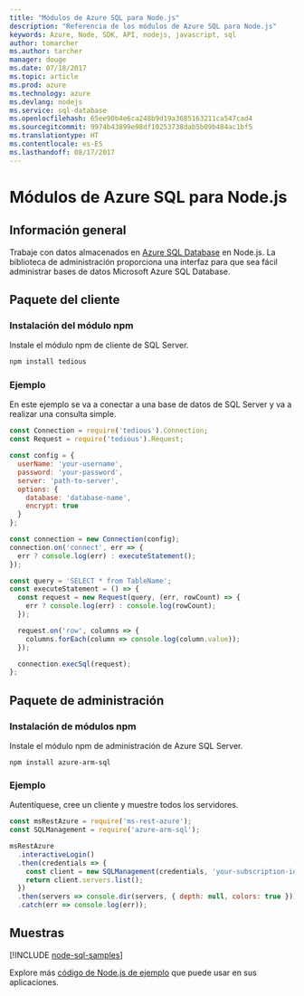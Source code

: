 ```yaml
---
title: "Módulos de Azure SQL para Node.js"
description: "Referencia de los módulos de Azure SQL para Node.js"
keywords: Azure, Node, SDK, API, nodejs, javascript, sql
author: tomarcher
ms.author: tarcher
manager: douge
ms.date: 07/18/2017
ms.topic: article
ms.prod: azure
ms.technology: azure
ms.devlang: nodejs
ms.service: sql-database
ms.openlocfilehash: 65ee90b4e6ca248b9d19a3685163211ca547cad4
ms.sourcegitcommit: 9974b43899e98df10253738dab5b09b484ac1bf5
ms.translationtype: HT
ms.contentlocale: es-ES
ms.lasthandoff: 08/17/2017
---
```

# <a name="azure-sql-modules-for-nodejs"></a>Módulos de Azure SQL para Node.js

## <a name="overview"></a>Información general

Trabaje con datos almacenados en [Azure SQL Database](https://docs.microsoft.com/azure/sql-database/sql-database-technical-overview) en Node.js.
La biblioteca de administración proporciona una interfaz para que sea fácil administrar bases de datos Microsoft Azure SQL Database.

## <a name="client-package"></a>Paquete del cliente

### <a name="install-the-npm-module"></a>Instalación del módulo npm

Instale el módulo npm de cliente de SQL Server.

```bash
npm install tedious
```

### <a name="example"></a>Ejemplo

En este ejemplo se va a conectar a una base de datos de SQL Server y va a realizar una consulta simple.

```javascript
const Connection = require('tedious').Connection;
const Request = require('tedious').Request;

const config = {
  userName: 'your-username',
  password: 'your-password',
  server: 'path-to-server',
  options: {
    database: 'database-name',
    encrypt: true
  }
};

const connection = new Connection(config);
connection.on('connect', err => {
  err ? console.log(err) : executeStatement();
});

const query = 'SELECT * from TableName';
const executeStatement = () => {
  const request = new Request(query, (err, rowCount) => {
    err ? console.log(err) : console.log(rowCount);
  });

  request.on('row', columns => {
    columns.forEach(column => console.log(column.value));
  });

  connection.execSql(request);
};
```

## <a name="management-package"></a>Paquete de administración

### <a name="install-npm-modules"></a>Instalación de módulos npm

Instale el módulo npm de administración de Azure SQL Server.

```
npm install azure-arm-sql
```   

### <a name="example"></a>Ejemplo

Autentíquese, cree un cliente y muestre todos los servidores.

```javascript
const msRestAzure = require('ms-rest-azure');
const SQLManagement = require('azure-arm-sql');

msRestAzure
  .interactiveLogin()
  .then(credentials => {
    const client = new SQLManagement(credentials, 'your-subscription-id');
    return client.servers.list();
  })
  .then(servers => console.dir(servers, { depth: null, colors: true }))
  .catch(err => console.log(err));
```

## <a name="samples"></a>Muestras

[!INCLUDE [node-sql-samples](../docs-ref-conceptual/includes/sql-samples.md)]

Explore más [código de Node.js de ejemplo](https://azure.microsoft.com/resources/samples/?platform=nodejs) que puede usar en sus aplicaciones.
